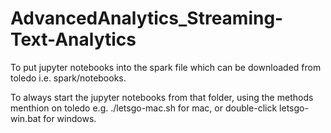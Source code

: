 # AdvancedAnalytics_Streaming-Text-Analytics
 
To put jupyter notebooks into the spark file which can be downloaded from toledo i.e. spark/notebooks. 

To always start the jupyter notebooks from that folder, using the methods menthion on toledo e.g. ./letsgo-mac.sh for mac, or double-click letsgo-win.bat for windows.

